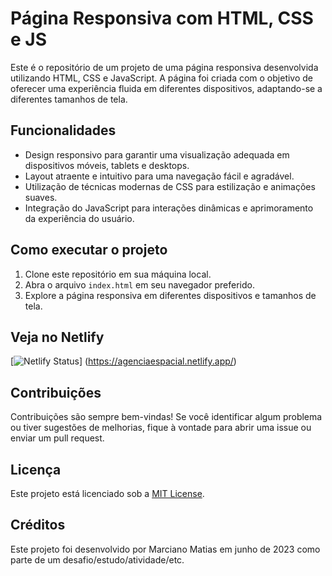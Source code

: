 
# Página Responsiva com HTML, CSS e JS

Este é o repositório de um projeto de uma página responsiva desenvolvida utilizando HTML, CSS e JavaScript. A página foi criada com o objetivo de oferecer uma experiência fluida em diferentes dispositivos, adaptando-se a diferentes tamanhos de tela.

## Funcionalidades

- Design responsivo para garantir uma visualização adequada em dispositivos móveis, tablets e desktops.
- Layout atraente e intuitivo para uma navegação fácil e agradável.
- Utilização de técnicas modernas de CSS para estilização e animações suaves.
- Integração do JavaScript para interações dinâmicas e aprimoramento da experiência do usuário.

## Como executar o projeto

1. Clone este repositório em sua máquina local.
2. Abra o arquivo `index.html` em seu navegador preferido.
3. Explore a página responsiva em diferentes dispositivos e tamanhos de tela.
   
## Veja no Netlify
[![Netlify Status](https://api.netlify.com/api/v1/badges/2b6ca370-3822-448e-93f4-ffc576866014/deploy-status)]
(https://agenciaespacial.netlify.app/)

## Contribuições

Contribuições são sempre bem-vindas! Se você identificar algum problema ou tiver sugestões de melhorias, fique à vontade para abrir uma issue ou enviar um pull request.

## Licença

Este projeto está licenciado sob a [MIT License](LICENSE).

## Créditos

Este projeto foi desenvolvido por Marciano Matias em junho de 2023 como parte de um desafio/estudo/atividade/etc.
